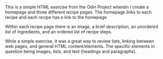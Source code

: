 This is a simple HTML exercise from the Odin Project wherein I create a homepage and three different recipe pages. The homepage links to each recipe and each recipe has a link to the homepage.

Within each recipe page there is an image, a brief description, an unordered list of ingredients, and an ordered list of recipe steps.

While a simple exercise, it was a great way to review lists, linking between web pages, and general HTML content/elements. The specific elements in question being images, lists, and text (headings and paragraphs).
